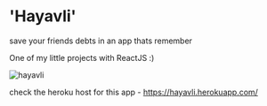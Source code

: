 # 'Hayavli'
save your friends debts in an app thats remember

One of my little projects with ReactJS :)

![hayavli](https://user-images.githubusercontent.com/63794877/84569283-00e21800-ad8e-11ea-850a-8e445f6b5dfa.png)

check the heroku host for this app - https://hayavli.herokuapp.com/
